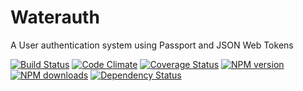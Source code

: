 # Waterauth
A User authentication system using Passport and JSON Web Tokens

[![Build Status][travis-image]][travis-url]
[![Code Climate][climate-image]][climate-url]
[![Coverage Status][coverage-image]][coverage-url]
[![NPM version][npm-version-image]][npm-url]
[![NPM downloads][npm-downloads-image]][npm-url]
[![Dependency Status][dependency-image]][dependency-url]


[license-image]: http://img.shields.io/badge/license-MIT-blue.svg
[license-url]: LICENSE

[npm-url]: https://npmjs.org/package/waterauth
[npm-version-image]: http://img.shields.io/npm/v/waterauth.svg
[npm-downloads-image]: http://img.shields.io/npm/dm/waterauth.svg

[travis-url]: https://travis-ci.org/noriah/waterauth
[travis-image]: http://img.shields.io/travis/noriah/waterauth.svg

[coverage-image]: http://img.shields.io/coveralls/noriah/waterauth/master.svg
[coverage-url]: https://coveralls.io/r/noriah/waterauth?branch=master

[climate-image]: http://img.shields.io/codeclimate/github/noriah/waterauth.svg
[climate-url]: https://codeclimate.com/github/noriah/waterauth

[dependency-image]: http://img.shields.io/gemnasium/noriah/waterauth.svg
[dependency-url]: https://gemnasium.com/noriah/waterauth

